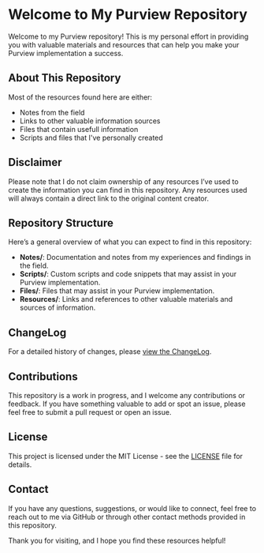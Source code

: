 # Welcome to My Purview Repository

Welcome to my Purview repository! This is my personal effort in providing you with valuable materials and resources that can help you make your Purview implementation a success.

## About This Repository

Most of the resources found here are either:
- Notes from the field
- Links to other valuable information sources
- Files that contain usefull information
- Scripts and files that I've personally created

## Disclaimer

Please note that I do not claim ownership of any resources I’ve used to create the information you can find in this repository. Any resources used will always contain a direct link to the original content creator. 

## Repository Structure

Here’s a general overview of what you can expect to find in this repository:

- **Notes/**: Documentation and notes from my experiences and findings in the field.
- **Scripts/**: Custom scripts and code snippets that may assist in your Purview implementation.
- **Files/**: Files that may assist in your Purview implementation.
- **Resources/**: Links and references to other valuable materials and sources of information.

## ChangeLog

For a detailed history of changes, please [view the ChangeLog](./ChangeLog).

## Contributions

This repository is a work in progress, and I welcome any contributions or feedback. If you have something valuable to add or spot an issue, please feel free to submit a pull request or open an issue.

## License

This project is licensed under the MIT License - see the [LICENSE](LICENSE) file for details.

## Contact

If you have any questions, suggestions, or would like to connect, feel free to reach out to me via GitHub or through other contact methods provided in this repository.

Thank you for visiting, and I hope you find these resources helpful!
